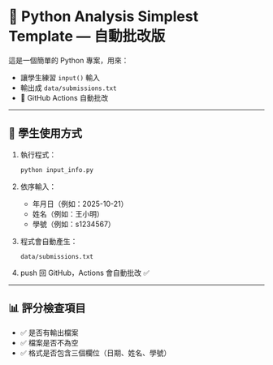 # 🧾 Python Analysis Simplest Template — 自動批改版

這是一個簡單的 Python 專案，用來：
- 讓學生練習 `input()` 輸入
- 輸出成 `data/submissions.txt`
- 🚀 GitHub Actions 自動批改

---

## 📌 學生使用方式

1. 執行程式：
   ```bash
   python input_info.py
   ```

2. 依序輸入：
   - 年月日（例如：2025-10-21）
   - 姓名（例如：王小明）
   - 學號（例如：s1234567）

3. 程式會自動產生：
   ```
   data/submissions.txt
   ```

4. push 回 GitHub，Actions 會自動批改 ✅

---

## 📊 評分檢查項目

- ✅ 是否有輸出檔案
- ✅ 檔案是否不為空
- ✅ 格式是否包含三個欄位（日期、姓名、學號）
